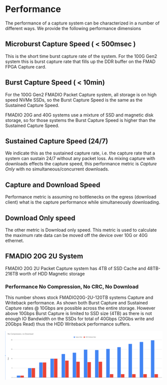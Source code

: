# Performance

The performance of a capture system can be characterized in a number of different ways. We provide the following performance dimensions

## Microburst Capture Speed \( &lt; 500msec \)

This is the short time burst capture rate of the system. For the 100G Gen2 system this is burst capture rate that fills up the DDR buffer on the FMAD FPGA Capture card.

## Burst Capture Speed \( &lt; 10min\)

For the 100G Gen2 FMADIO Packet Capture system, all storage is on high speed NVMe SSDs, so the Burst Capture Speed is the same as the Sustained Capture Speed.

FMADIO 20G and 40G systems use a mixture of SSD and magnetic disk storage, so for those systems the Burst Capture Speed is higher than the Sustained Capture Speed.

## Sustained Capture Speed \(24/7\)

We indicate this as the sustained capture rate, i.e. the capture rate that a system can sustain 24/7 without any packet loss. As mixing capture with downloads effects the capture speed, this performance metric is _Capture Only_ with no simultaneous/concurrent downloads.

## Capture and Download Speed

Performance metric is assuming no bottlenecks on the egress \(download client\) what is the capture performance while simultaneously downloading.

## Download Only speed

The other metric is Download only speed. This metric is used to calculate the maximum rate data can be moved off the device over 10G or 40G ethernet.

## FMADIO 20G 2U System

FMADIO 20G 2U Packet Capture system has 4TB of SSD Cache and 48TB-216TB worth of HDD Magnetic storage

### Performance No Compression, No CRC, No Download

This number shows stock FMADIO20G-2U-120TB systems Capture and Writeback performance. As shown both Burst Capture and Sustained Capture rates @ 10Gbps are possible across the entire storage. However above 10Gbps Burst Capture is limited to SSD size \(4TB\) as there is not enough IO Bandwidth on the SSDs for total of 40Gbps \(20Gbs write and 20Gbps Read\) thus the HDD Writeback performance suffers.

![](.gitbook/assets/image%20%2845%29.png)

